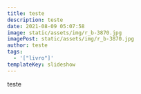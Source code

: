 ```yaml
---
title: teste
description: teste
date: 2021-08-09 05:07:58
image: static/assets/img/r_b-3870.jpg
imagePost: static/assets/img/r_b-3870.jpg
author: teste
tags:
  - '["livro"]'
templateKey: slideshow
---
```

teste